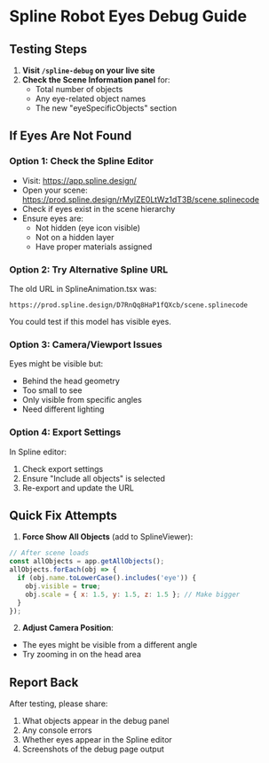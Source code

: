 # Spline Robot Eyes Debug Guide

## Testing Steps

1. **Visit `/spline-debug` on your live site**
2. **Check the Scene Information panel** for:
   - Total number of objects
   - Any eye-related object names
   - The new "eyeSpecificObjects" section

## If Eyes Are Not Found

### Option 1: Check the Spline Editor
- Visit: https://app.spline.design/
- Open your scene: https://prod.spline.design/rMylZE0LtWz1dT3B/scene.splinecode
- Check if eyes exist in the scene hierarchy
- Ensure eyes are:
  - Not hidden (eye icon visible)
  - Not on a hidden layer
  - Have proper materials assigned

### Option 2: Try Alternative Spline URL
The old URL in SplineAnimation.tsx was:
```
https://prod.spline.design/D7RnQq8HaP1fQXcb/scene.splinecode
```

You could test if this model has visible eyes.

### Option 3: Camera/Viewport Issues
Eyes might be visible but:
- Behind the head geometry
- Too small to see
- Only visible from specific angles
- Need different lighting

### Option 4: Export Settings
In Spline editor:
1. Check export settings
2. Ensure "Include all objects" is selected
3. Re-export and update the URL

## Quick Fix Attempts

1. **Force Show All Objects** (add to SplineViewer):
```javascript
// After scene loads
const allObjects = app.getAllObjects();
allObjects.forEach(obj => {
  if (obj.name.toLowerCase().includes('eye')) {
    obj.visible = true;
    obj.scale = { x: 1.5, y: 1.5, z: 1.5 }; // Make bigger
  }
});
```

2. **Adjust Camera Position**:
- The eyes might be visible from a different angle
- Try zooming in on the head area

## Report Back

After testing, please share:
1. What objects appear in the debug panel
2. Any console errors
3. Whether eyes appear in the Spline editor
4. Screenshots of the debug page output